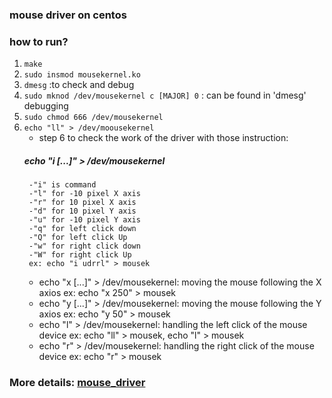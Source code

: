 ### mouse driver on centos
### how to run?

1. `make`
2. `sudo insmod mousekernel.ko`
3. `dmesg` 	:to check and debug
4. `sudo mknod /dev/mousekernel c [MAJOR] 0`	: can be found in 'dmesg' debugging
5. `sudo chmod 666 /dev/mousekernel`
6. `echo "ll" > /dev/moousekernel`
	- step 6 to check the work of the driver with those instruction:
	##### echo "i [...]" > /dev/mousekernel
		-"i" is command
		-"l" for -10 pixel X axis
		-"r" for 10 pixel X axis
		-"d" for 10 pixel Y axis
		-"u" for -10 pixel Y axis
		-"q" for left click down
		-"Q" for left click Up
		-"w" for right click down
		-"W" for right click Up
		ex: echo "i udrrl" > mousek
	* echo "x [...]" > /dev/mousekernel:	moving the mouse following the X axios
		ex: echo "x 250" > mousek
	* echo "y [...]" > /dev/mousekernel:	moving the mouse following the Y axios
		ex: echo "y 50" > mousek
	* echo "l" > /dev/mousekernel:	handling the left click of the mouse device
		ex: echo "ll" > mousek, echo "l" > mousek
	* echo "r" > /dev/mousekernel:	handling the right click of the mouse device
		ex: echo "r" > mousek

### More details: [mouse_driver](https://github.com/kushsharma/mouse-driver)
